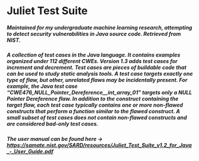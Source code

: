 # Juliet Test Suite

##### Maintained for my undergraduate machine learning research, attempting to detect security vulnerabilities in Java source code. Retrieved from NIST.

##### A collection of test cases in the Java language. It contains examples organized under 112 different CWEs. Version 1.3 adds test cases for increment and decrement. Test cases are pieces of buildable code that can be used to study static analysis tools. A test case targets exactly one type of flaw, but other, unrelated flaws may be incidentally present. For example, the Java test case “CWE476_NULL_Pointer_Dereference__int_array_01” targets only a NULL Pointer Dereference flaw. In addition to the construct containing the target flaw, each test case typically contains one or more non-flawed constructs that perform a function similar to the flawed construct. A small subset of test cases does not contain non-flawed constructs and are considered bad-only test cases. 

##### The user manual can be found here -> https://samate.nist.gov/SARD/resources/Juliet_Test_Suite_v1.2_for_Java_-_User_Guide.pdf
